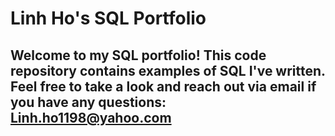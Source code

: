 # Linh Ho's SQL Portfolio 

## Welcome to my SQL portfolio! This code repository contains examples of SQL I've written. Feel free to take a look and reach out via email if you have any questions: Linh.ho1198@yahoo.com
